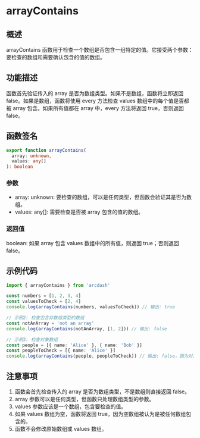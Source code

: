 # arrayContains

## 概述
arrayContains 函数用于检查一个数组是否包含一组特定的值。它接受两个参数：要检查的数组和需要确认包含的值的数组。

## 功能描述
函数首先验证传入的 array 是否为数组类型。如果不是数组，函数将立即返回 false。如果是数组，函数将使用 every 方法检查 values 数组中的每个值是否都被 array 包含。如果所有值都在 array 中，every 方法将返回 true，否则返回 false。

## 函数签名
``` typescript
export function arrayContains(
  array: unknown,
  values: any[]
): boolean
```

### 参数
- array: unknown: 要检查的数组，可以是任何类型，但函数会验证其是否为数组。
- values: any[]: 需要检查是否被 array 包含的值的数组。

### 返回值
boolean: 如果 array 包含 values 数组中的所有值，则返回 true；否则返回 false。

## 示例代码
```typescript
import { arrayContains } from 'arcdash'

const numbers = [1, 2, 3, 4]
const valuesToCheck = [2, 4]
console.log(arrayContains(numbers, valuesToCheck)) // 输出: true

// 示例2: 检查包含非数组类型的数组
const notAnArray = 'not an array'
console.log(arrayContains(notAnArray, [1, 2])) // 输出: false

// 示例3: 检查对象数组
const people = [{ name: 'Alice' }, { name: 'Bob' }]
const peopleToCheck = [{ name: 'Alice' }]
console.log(arrayContains(people, peopleToCheck)) // 输出: false，因为对象的比较是引用比较
```

## 注意事项
1. 函数会首先检查传入的 array 是否为数组类型，不是数组则直接返回 false。
2. array 参数可以是任何类型，但函数只处理数组类型的参数。
3. values 参数应该是一个数组，包含要检查的值。
4. 如果 values 数组为空，函数将返回 true，因为空数组被认为是被任何数组包含的。
5. 函数不会修改原始数组或 values 数组。
